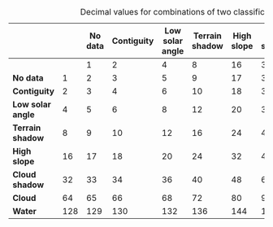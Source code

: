 <div class="scroll-horizontally">
    <table class="colour-coded-table water-observations-combination-decimals-theme">
        <caption>Decimal values for combinations of two classifications</caption>
        <thead>
            <tr>
                <th></th>
                <th></th>
                <th class="classification">No data</th>
                <th class="classification">Contiguity</th>
                <th class="classification">Low solar angle</th>
                <th class="classification">Terrain shadow</th>
                <th class="classification">High slope</th>
                <th class="classification">Cloud shadow</th>
                <th class="classification">Cloud</th>
                <th class="classification">Water</th>
            </tr>
        </thead>
        <tbody>
            <tr>
                <td></td>
                <td></td>
                <td class="classification">1</td>
                <td class="classification">2</td>
                <td class="classification">4</td>
                <td class="classification">8</td>
                <td class="classification">16</td>
                <td class="classification">32</td>
                <td class="classification">64</td>
                <td class="classification">128</td>
            </tr>
            <tr>
                <td class="classification"><strong>No data</strong></td>
                <td class="classification">1</td>
                <td class="impossible">2</td>
                <td class="impossible">3</td>
                <td class="impossible">5</td>
                <td class="impossible">9</td>
                <td class="impossible">17</td>
                <td class="impossible">33</td>
                <td class="impossible">65</td>
                <td class="impossible">129</td>
            </tr>
            <tr>
                <td class="classification"><strong>Contiguity</strong></td>
                <td class="classification">2</td>
                <td class="impossible">3</td>
                <td class="impossible">4</td>
                <td class="impossible">6</td>
                <td class="impossible">10</td>
                <td class="impossible">18</td>
                <td class="impossible">34</td>
                <td class="impossible">66</td>
                <td class="impossible">130</td>
            </tr>
            <tr>
                <td class="classification"><strong>Low solar angle</strong></td>
                <td class="classification">4</td>
                <td class="impossible">5</td>
                <td class="impossible">6</td>
                <td class="impossible">8</td>
                <td>12</td>
                <td>20</td>
                <td>36</td>
                <td>68</td>
                <td>132</td>
            </tr>
            <tr>
                <td class="classification"><strong>Terrain shadow</strong></td>
                <td class="classification">8</td>
                <td class="impossible">9</td>
                <td class="impossible">10</td>
                <td>12</td>
                <td class="impossible">16</td>
                <td>24</td>
                <td>40</td>
                <td>72</td>
                <td>136</td>
            </tr>
            <tr>
                <td class="classification"><strong>High slope</strong></td>
                <td class="classification">16</td>
                <td class="impossible">17</td>
                <td class="impossible">18</td>
                <td>20</td>
                <td>24</td>
                <td class="impossible">32</td>
                <td>48</td>
                <td>80</td>
                <td>144</td>
            </tr>
            <tr>
                <td class="classification"><strong>Cloud shadow</strong></td>
                <td class="classification">32</td>
                <td class="impossible">33</td>
                <td class="impossible">34</td>
                <td>36</td>
                <td>40</td>
                <td>48</td>
                <td class="impossible">64</td>
                <td>96</td>
                <td>160</td>
            </tr>
            <tr>
                <td class="classification"><strong>Cloud</strong></td>
                <td class="classification">64</td>
                <td class="impossible">65</td>
                <td class="impossible">66</td>
                <td>68</td>
                <td>72</td>
                <td>80</td>
                <td>96</td>
                <td class="impossible">128</td>
                <td>192</td>
            </tr>
            <tr>
                <td class="classification"><strong>Water</strong></td>
                <td class="classification">128</td>
                <td class="impossible">129</td>
                <td class="impossible">130</td>
                <td>132</td>
                <td>136</td>
                <td>144</td>
                <td>160</td>
                <td>192</td>
                <td class="impossible">256</td>
            </tr>
        </tbody>
    </table>
</div>

<br />
